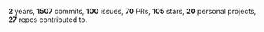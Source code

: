 **2** years, **1507** commits, **100** issues, **70** PRs, **105** stars, **20** personal projects, **27** repos contributed to.
